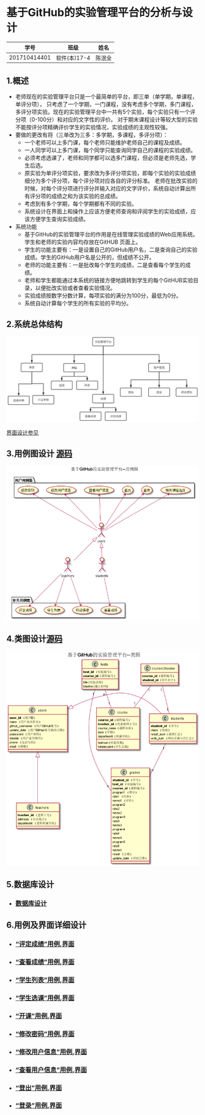# 基于GitHub的实验管理平台的分析与设计
|学号|班级|姓名|
|:-------:|:-------------: | :----------:|
|201710414401|软件(本)17-4|陈泯全|
## 1.概述

- 老师现在的实验管理平台只是一个最简单的平台，即三单（单学期，单课程，单评分项）， 只考虑了一个学期，一门课程，没有考虑多个学期，多门课程，多评分项实验。现在的实验管理平台中一共有5个实验，每个实验只有一个评分项（0-100分）和对应的文字性的评价。 对于期末课程设计等较大型的实验不能按评分项精确评价学生的实验情况，实验成绩的主观性较强。
- 要做的更改有将（三单改为三多：多学期，多课程，多评分项）：
  * 一个老师可以上多门课，每个老师只能维护老师自己的课程及成绩。
  * 一人同学可以上多门课，每个同学只能查询同学自己的课程的实验成绩。
  * 必须考虑选课了，老师和同学都可以选多门课程，但必须是老师先选，学生后选。
  * 原实验为单评分项实验，要求改为多评分项实验，即每个实验的实验成绩细分为多个评分项，每个评分项对应各自的评分标准。 老师在批改实验的时候，对每个评分项进行评分并输入对应的文字评价，系统自动计算出所有评分项的成绩之和为该实验的总成绩。
  * 考虑到有多个学期，每个学期都有不同的实验。
  * 系统设计在界面上和操作上应该方便老师查询和评阅学生的实验成绩，应该方便学生查询实验成绩。
- 系统功能
  * 基于GitHub的实验管理平台的作用是在线管理实验成绩的Web应用系统。学生和老师的实验内容均存放在GitHUB 页面上。
  * 学生的功能主要有：一是设置自己的GitHub用户名，二是查询自己的实验成绩。学生的GitHub用户名是公开的，但成绩不公开。
  * 老师的功能主要有：一是批改每个学生的成绩，二是查看每个学生的成绩。
  * 老师和学生都能通过本系统的链接方便地跳转到学生的每个GitHUB实验目录，以便批改实验或者查看实验情况。
  * 实验成绩按数字分数计算，每项实验的满分为100分，最低为0分。
  * 系统自动计算每个学生的所有实验的平均分。


## 2.系统总体结构

![image](imgs/sysFramework.png)

[界面设计参见](https://frapschen.github.io/is_analysis_pages/UI2/index.html)

## 3.用例图设计 [源码](https://github.com/Frapschen/is_analysis/blob/master/test6/src/class.puml)

![image](imgs/Usecase.png)

## 4.类图设计[源码](https://github.com/Frapschen/is_analysis/blob/master/test6/src/class.puml)

![image](imgs/class.png)

## 5.数据库设计

- ### [﻿数据库设计](https://github.com/Frapschen/is_analysis/blob/master/test6/Database.md)

## 6.用例及界面详细设计

- ### [“评定成绩”用例](usecaseprinciple/.md),[界面](https://frapschen.github.io/is_analysis_pages/UI2/parcticesdetial.html)
- ### [“查看成绩”用例](usecaseprinciple/.md),[界面](https://frapschen.github.io/is_analysis_pages/UI2/parcticesdetial.html)
- ### [“学生列表”用例](usecaseprinciple/.md),[界面](https://frapschen.github.io/is_analysis_pages/UI2/studentlist.html)
- ### [“学生选课”用例](usecaseprinciple/.md),[界面](https://frapschen.github.io/is_analysis_pages/UI2/chooiseclass.html)
- ### [“开课”用例](usecaseprinciple/.md),[界面](https://frapschen.github.io/is_analysis_pages/UI2/startclass.html)
- ### [“修改密码”用例](usecaseprinciple/.md),[界面](https://frapschen.github.io/is_analysis_pages/UI2/changepassward)
- ### [“修改用户信息”用例](usecaseprinciple/.md),[界面](https://frapschen.github.io/is_analysis_pages/UI2/userinfo.html)
- ### [“查看用户信息”用例](usecaseprinciple/.md),[界面](https://frapschen.github.io/is_analysis_pages/UI2/userinfo.html)
- ### [“登出”用例](usecaseprinciple/Login_out.md),[界面](https://frapschen.github.io/is_analysis_pages/UI2/topbar.html)
- ### [“登录”用例](usecaseprinciple/Login_in.md),[界面](https://frapschen.github.io/is_analysis_pages/UI2/login.html)
